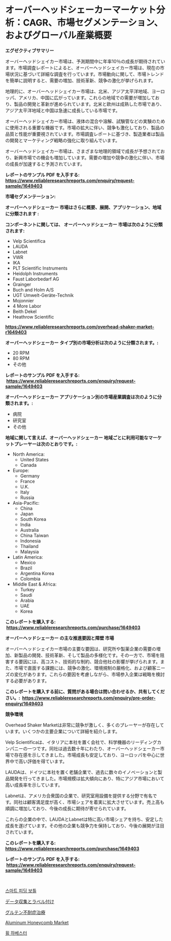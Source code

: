 <p><h1>オーバーヘッドシェーカーマーケット分析：CAGR、市場セグメンテーション、およびグローバル産業概要</h1></p><p><strong>エグゼクティブサマリー</strong></p>
<p><p>オーバーヘッドシェイカー市場は、予測期間中に年率10％の成長が期待されています。市場調査レポートによると、オーバーヘッドシェイカー市場は、現在の市場状況に基づいて詳細な調査を行っています。市場動向に関して、市場トレンドを簡単に説明すると、需要の増加、技術革新、競争の激化が挙げられます。 </p><p>地理的に、オーバーヘッドシェイカー市場は、北米、アジア太平洋地域、ヨーロッパ、アメリカ、中国に広がっています。これらの地域での需要が増加しており、製品の開発と革新が進められています。北米と欧州は成熟した市場であり、アジア太平洋地域と中国は急速に成長している市場です。</p><p>オーバーヘッドシェイカー市場は、液体の混合や溶解、試験管などの実験のために使用される重要な機器です。市場の拡大に伴い、競争も激化しており、製品の品質と性能が重要視されています。市場調査レポートに基づき、製造業者は製品の開発とマーケティング戦略の強化に取り組んでいます。</p><p>オーバーヘッドシェイカー市場は、さまざまな地理的領域で成長が予想されており、新興市場での機会も増加しています。需要の増加や競争の激化に伴い、市場の成長が加速すると予測されています。</p></p>
<p><strong>レポートのサンプル PDF を入手する: <a href="https://www.reliableresearchreports.com/enquiry/request-sample/1649403">https://www.reliableresearchreports.com/enquiry/request-sample/1649403</a></strong></p>
<p><strong>市場セグメンテーション:</strong></p>
<p><strong> オーバーヘッドシェーカー 市場はさらに概要、展開、アプリケーション、地域に分類されます :</strong></p>
<p><strong>コンポーネントに関しては、 オーバーヘッドシェーカー 市場は次のように分類されます: &nbsp;</strong></p>
<p><ul><li>Velp Scientifica</li><li>LAUDA</li><li>Labnet</li><li>VWR</li><li>IKA</li><li>PLT Scientific Instruments</li><li>Heidolph Instruments</li><li>Faust Laborbedarf AG</li><li>Grainger</li><li>Buch and Holm A/S</li><li>UGT Umwelt-Geräte-Technik</li><li>Mojonnier</li><li>4 More Labor</li><li>Beith Dekel</li><li>Heathrow Scientific</li></ul></p>
<p><strong><a href="https://www.reliableresearchreports.com/overhead-shaker-market-r1649403">https://www.reliableresearchreports.com/overhead-shaker-market-r1649403</a></strong></p>
<p><strong> オーバーヘッドシェーカー タイプ別の市場分析は次のように分類されます。:</strong></p>
<p><ul><li>20 RPM</li><li>80 RPM</li><li>その他</li></ul></p>
<p><strong>レポートのサンプル PDF を入手する: &nbsp;<a href="https://www.reliableresearchreports.com/enquiry/request-sample/1649403">https://www.reliableresearchreports.com/enquiry/request-sample/1649403</a></strong></p>
<p><strong> オーバーヘッドシェーカー アプリケーション別の市場産業調査は次のように分類されます。:</strong></p>
<p><ul><li>病院</li><li>研究室</li><li>その他</li></ul></p>
<p><strong>地域に関して言えば、オーバーヘッドシェーカー 地域ごとに利用可能なマーケットプレーヤーは次のとおりです。:</strong></p>
<p><ul>
    <li>
        North America:
        <ul>
            <li>United States</li>
            <li>Canada</li>
        </ul>
    </li>
    <li>
        Europe:
        <ul>
            <li>Germany</li>
            <li>France</li>
            <li>U.K.</li>
            <li>Italy</li>
            <li>Russia</li>
        </ul>
    </li>
    <li>
        Asia-Pacific:
        <ul>
            <li>China</li>
            <li>Japan</li>
            <li>South Korea</li>
            <li>India</li>
            <li>Australia</li>
            <li>China Taiwan</li>
            <li>Indonesia</li>
            <li>Thailand</li>
            <li>Malaysia</li>
        </ul>
    </li>
    <li>
        Latin America:
        <ul>
            <li>Mexico</li>
            <li>Brazil</li>
            <li>Argentina Korea</li>
            <li>Colombia</li>
        </ul>
    </li>
    <li>
        Middle East & Africa:
        <ul>
            <li>Turkey</li>
            <li>Saudi</li>
            <li>Arabia</li>
            <li>UAE</li>
            <li>Korea</li>
        </ul>
    </li>
    </ul></p>
<p><strong>このレポートを購入する: &nbsp;<a href="https://www.reliableresearchreports.com/purchase/1649403">https://www.reliableresearchreports.com/purchase/1649403</a></strong></p>
<p><strong>オーバーヘッドシェーカー の主な推進要因と障壁 市場</strong></p>
<p><p>オーバーヘッドシェイカー市場の主要な要因は、研究所や製薬企業の需要の増加、新製品の開発、技術革新、そして製品の多様化です。その一方で、市場を阻害する要因には、高コスト、技術的な制約、競合他社の影響が挙げられます。また、市場で直面する課題には、競争の激化、環境規制の厳格化、および顧客ニーズの変化があります。これらの要因を考慮しながら、市場参入企業は戦略を検討する必要があります。</p></p>
<p><strong>このレポートを購入する前に、質問がある場合は問い合わせるか、共有してください。:&nbsp; <a href="https://www.reliableresearchreports.com/enquiry/pre-order-enquiry/1649403">https://www.reliableresearchreports.com/enquiry/pre-order-enquiry/1649403</a></strong></p>
<p><strong>競争環境</strong></p>
<p><p>Overhead Shaker Marketは非常に競争が激しく、多くのプレーヤーが存在しています。いくつかの主要企業について詳細を紹介します。</p><p>Velp Scientificaは、イタリアに本社を置く会社で、科学機器のリーディングカンパニーの一つです。同社は過去数十年にわたり、オーバーヘッドシェーカー市場で存在感を示してきました。市場成長も安定しており、ヨーロッパを中心に世界中で高い評価を得ています。</p><p>LAUDAは、ドイツに本社を置く老舗企業で、過去に数々のイノベーションと製品開発を行ってきました。市場規模は拡大傾向にあり、特にアジア市場において高い成長率を示しています。</p><p>Labnetは、アメリカ合衆国の企業で、研究室用設備を提供する分野で有名です。同社は顧客満足度が高く、市場シェアを着実に拡大させています。売上高も順調に増加しており、今後の成長に期待が寄せられています。</p><p>これらの企業の中で、LAUDAとLabnetは特に高い市場シェアを持ち、安定した成長を遂げています。その他の企業も競争力を保持しており、今後の展開が注目されています。</p></p>
<p><strong>このレポートを購入する: &nbsp; <a href="https://www.reliableresearchreports.com/purchase/1649403">https://www.reliableresearchreports.com/purchase/1649403</a></strong></p>
<p><strong>レポートのサンプル PDF を入手する: &nbsp;<a href="https://www.reliableresearchreports.com/enquiry/request-sample/1649403">https://www.reliableresearchreports.com/enquiry/request-sample/1649403</a></strong><strong></strong></p>
<p>&nbsp;</p>
<p><p><a href="https://medium.com/@jordanilliamson678678_12326/%EC%8A%A4%EB%A7%88%ED%8A%B8-%EA%B8%89%EC%9C%A0%EB%B3%91-%EC%8B%9C%EC%9E%A5-%EA%B7%9C%EB%AA%A8%EB%8A%94-%EA%B8%80%EB%A1%9C%EB%B2%8C-%EC%82%B0%EC%97%85%EC%97%90%EC%84%9C-%EC%B5%9C%EA%B3%A0%EC%9D%98-%EB%A7%88%EC%BC%80%ED%8C%85-%EC%B1%84%EB%84%90%EC%9D%84-%EB%B3%B4%EC%97%AC%EC%A4%8D%EB%8B%88%EB%8B%A4-48973ec8076e">스마트 피딩 보틀</a></p><p><a href="https://medium.com/@davidowell8/%E3%83%87%E3%83%BC%E3%82%BF%E5%8F%8E%E9%9B%86%E3%81%8A%E3%82%88%E3%81%B3%E3%83%A9%E3%83%99%E3%83%AA%E3%83%B3%E3%82%B0%E5%B8%82%E5%A0%B4%E3%81%AE%E8%A6%8F%E6%A8%A1-cagr-%E5%8B%95%E5%90%912024%E5%B9%B4%E3%81%8B%E3%82%892030%E5%B9%B4-c33aaeb4fca0">データ収集とラベル付け</a></p><p><a href="https://medium.com/@joanne.scott9078/%E3%82%B0%E3%83%AB%E3%83%86%E3%83%B3%E4%B8%8D%E8%80%90%E7%97%87%E6%B2%BB%E7%99%82%E5%B8%82%E5%A0%B4%E8%A6%8F%E6%A8%A1-%E5%B8%82%E5%A0%B4%E5%8B%95%E5%90%91%E3%81%A8%E5%B8%82%E5%A0%B4%E4%BA%88%E6%B8%AC-2024%E5%B9%B4%E3%81%8B%E3%82%892031%E5%B9%B4%E3%81%BE%E3%81%A7-5aef885ece1e">グルテン不耐症治療</a></p><p><a href="https://www.linkedin.com/pulse/aluminum-honeycomb-market-insights-players-forecast-till-2031-tvl0f?trackingId=UzpF03FAdPgugtnlI3LKBg%3D%3D">Aluminum Honeycomb Market</a></p><p><a href="https://medium.com/@earnesteidenreichja/%ED%9C%A0%EB%93%9C-%ED%95%98%EB%B2%A0%EC%8A%A4%ED%84%B0-%EC%8B%9C%EC%9E%A5-%EC%A0%84%EB%A7%9D-%EC%82%B0%EC%97%85-%EA%B0%9C%EC%9A%94-%EB%B0%8F-%EC%98%88%EC%B8%A1-2024%EB%85%84%EB%B6%80%ED%84%B0-2031%EB%85%84%EA%B9%8C%EC%A7%80-1289f08ff875">휠 하베스터</a></p></p>